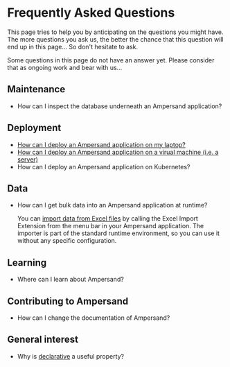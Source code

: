 # Frequently Asked Questions

This page tries to help you by anticipating on the questions you might have.
The more questions you ask us, the better the chance that this question will end up in this page...
So don't hesitate to ask.

Some questions in this page do not have an answer yet. Please consider that as ongoing work and bear with us...

##  Maintenance
* How can I inspect the database underneath an Ampersand application?

## Deployment
* [How can I deploy an Ampersand application on my laptop?](installing-ampersand.md)
* [How can I deploy an Ampersand application on a virual machine (i.e. a server)](installing-ampersand.md)
* How can I deploy an Ampersand application on Kubernetes?

##  Data
* How can I get bulk data into an Ampersand application at runtime?

   You can [import data from Excel files](../the-excel-importer.md) by calling the Excel Import Extension from the menu bar in your Ampersand application. The importer is part of the standard runtime environment, so you can use it without any specific configuration.

##  Learning
* Where can I learn about Ampersand?

##  Contributing to Ampersand
* How can I change the documentation of Ampersand?

##  General interest
* Why is [declarative](../conceptual/why-declarative.md) a useful property?